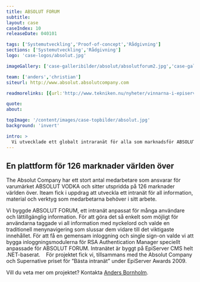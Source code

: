 ```yaml
---
title: ABSOLUT FORUM
subtitle:
layout: case
caseIndex: 10
releaseDate: 040101

tags: ['Systemutveckling','Proof-of-concept','Rådgivning']
sections: ['Systemutveckling','Rådgivning']
logo: 'case-logos/absolut.jpg'

imageGallery: ['case-galleribilder/absolut/absolutforum2.jpg','case-galleribilder/absolut/absolutforum3.jpg','case-galleribilder/absolut/absolutforum1.jpg']

team: ['anders','christian']
siteurl: http://www.absolut.absolutcompany.com

readmorelinks: [{url:'http://www.tekniken.nu/nyheter/vinnarna-i-episerver-awards-2009',title:"Vinnare Episerver Awards 2009"},{url:'http://www.absolut.absolutcompany.com',title:"Absolut Company"},{url:'http://www.episerver.se/Om-oss/Pressrum/Arkiv-pressmeddelanden-2009/Nomineringarna-till-Episerver-Awards-2009-klara',title:"Nomineringar Episerver Awards 2009"}]

quote:
about:

topImage: '/content/images/case-topbilder/absolut.jpg'
background: 'invert'

intro: >
  Vi utvecklade ett globalt intraranät för alla som marknadsför ABSOLUT VODKA.
---
```


## En plattform för 126 marknader världen över
The Absolut Company har ett stort antal medarbetare som ansvarar för varumärket ABSOLUT VODKA och sitter utspridda på 126 marknader världen över. Iteam fick i uppdrag att utveckla ett intranät för all information, material och verktyg som medarbetarna behöver i sitt arbete. 

Vi byggde ABSOLUT FORUM, ett intranät anpassat för många användare och lättillgänglig information. För att göra det så enkelt som möjligt för användarna taggade vi all information med nyckelord och valde en traditionell menynavigering som slussar dem vidare till det viktigaste innehållet. För att få en gemensam inloggning och single sign-on valde vi att bygga inloggningsmodulerna för RSA Authentication Manager speciellt anpassade för ABSOLUT FORUM. Intranätet är byggt på EpiServer CMS helt .NET-baserat.   
För projektet fick vi, tillsammans med the Absolut Company och Supernative priset för ”Bästa intranät” under EpiServer Awards 2009.

Vill du veta mer om projektet? Kontakta <a href="medarbetare/hans">Anders Bornholm</a>.
